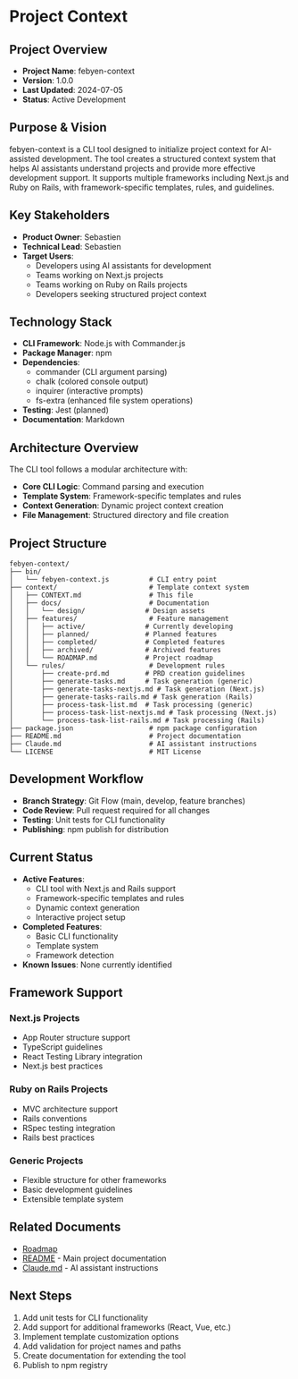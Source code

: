 # Project Context

## Project Overview

- **Project Name**: febyen-context
- **Version**: 1.0.0
- **Last Updated**: 2024-07-05
- **Status**: Active Development

## Purpose & Vision

febyen-context is a CLI tool designed to initialize project context for AI-assisted development. The tool creates a structured context system that helps AI assistants understand projects and provide more effective development support. It supports multiple frameworks including Next.js and Ruby on Rails, with framework-specific templates, rules, and guidelines.

## Key Stakeholders

- **Product Owner**: Sebastien
- **Technical Lead**: Sebastien
- **Target Users**:
  - Developers using AI assistants for development
  - Teams working on Next.js projects
  - Teams working on Ruby on Rails projects
  - Developers seeking structured project context

## Technology Stack

- **CLI Framework**: Node.js with Commander.js
- **Package Manager**: npm
- **Dependencies**:
  - commander (CLI argument parsing)
  - chalk (colored console output)
  - inquirer (interactive prompts)
  - fs-extra (enhanced file system operations)
- **Testing**: Jest (planned)
- **Documentation**: Markdown

## Architecture Overview

The CLI tool follows a modular architecture with:

- **Core CLI Logic**: Command parsing and execution
- **Template System**: Framework-specific templates and rules
- **Context Generation**: Dynamic project context creation
- **File Management**: Structured directory and file creation

## Project Structure

```
febyen-context/
├── bin/
│   └── febyen-context.js          # CLI entry point
├── context/                       # Template context system
│   ├── CONTEXT.md                 # This file
│   ├── docs/                      # Documentation
│   │   └── design/               # Design assets
│   ├── features/                  # Feature management
│   │   ├── active/               # Currently developing
│   │   ├── planned/              # Planned features
│   │   ├── completed/            # Completed features
│   │   ├── archived/             # Archived features
│   │   └── ROADMAP.md            # Project roadmap
│   └── rules/                     # Development rules
│       ├── create-prd.md         # PRD creation guidelines
│       ├── generate-tasks.md     # Task generation (generic)
│       ├── generate-tasks-nextjs.md # Task generation (Next.js)
│       ├── generate-tasks-rails.md # Task generation (Rails)
│       ├── process-task-list.md  # Task processing (generic)
│       ├── process-task-list-nextjs.md # Task processing (Next.js)
│       └── process-task-list-rails.md # Task processing (Rails)
├── package.json                   # npm package configuration
├── README.md                      # Project documentation
├── Claude.md                      # AI assistant instructions
└── LICENSE                        # MIT License
```

## Development Workflow

- **Branch Strategy**: Git Flow (main, develop, feature branches)
- **Code Review**: Pull request required for all changes
- **Testing**: Unit tests for CLI functionality
- **Publishing**: npm publish for distribution

## Current Status

- **Active Features**:
  - CLI tool with Next.js and Rails support
  - Framework-specific templates and rules
  - Dynamic context generation
  - Interactive project setup
- **Completed Features**:
  - Basic CLI functionality
  - Template system
  - Framework detection
- **Known Issues**: None currently identified

## Framework Support

### Next.js Projects

- App Router structure support
- TypeScript guidelines
- React Testing Library integration
- Next.js best practices

### Ruby on Rails Projects

- MVC architecture support
- Rails conventions
- RSpec testing integration
- Rails best practices

### Generic Projects

- Flexible structure for other frameworks
- Basic development guidelines
- Extensible template system

## Related Documents

- [Roadmap](./features/ROADMAP.md)
- [README](../README.md) - Main project documentation
- [Claude.md](../Claude.md) - AI assistant instructions

## Next Steps

1. Add unit tests for CLI functionality
2. Add support for additional frameworks (React, Vue, etc.)
3. Implement template customization options
4. Add validation for project names and paths
5. Create documentation for extending the tool
6. Publish to npm registry
